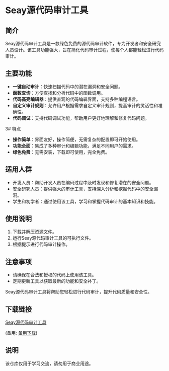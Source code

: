# Seay源代码审计工具

## 简介
Seay源代码审计工具是一款绿色免费的源代码审计软件，专为开发者和安全研究人员设计。该工具功能强大，旨在简化代码审计过程，使每个人都能轻松进行代码审计。

## 主要功能
- **一键自动审计**：快速扫描代码中的潜在漏洞和安全问题。
- **函数查询**：方便查找和分析代码中的函数调用。
- **代码高亮编辑器**：提供直观的代码编辑界面，支持多种编程语言。
- **自定义审计规则**：允许用户根据需求自定义审计规则，提高审计的灵活性和准确性。
- **代码调试**：支持代码调试功能，帮助用户更好地理解和修复代码问题。

3# 特点
- **操作简单**：界面友好，操作简便，无需复杂的配置即可开始使用。
- **功能全面**：集成了多种审计和编辑功能，满足不同用户的需求。
- **绿色免费**：无需安装，下载即可使用，完全免费。

## 适用人群
- 开发人员：帮助开发人员在编码过程中及时发现和修复潜在的安全问题。
- 安全研究人员：提供强大的审计工具，支持深入分析和挖掘代码中的安全漏洞。
- 学生和初学者：通过使用该工具，学习和掌握代码审计的基本知识和技能。

## 使用说明
1. 下载并解压资源文件。
2. 运行Seay源代码审计工具的可执行文件。
3. 根据提示进行代码审计操作。

## 注意事项
- 请确保在合法和授权的代码上使用该工具。
- 定期更新工具以获取最新的功能和安全补丁。

Seay源代码审计工具将帮助您轻松进行代码审计，提升代码质量和安全性。

## 下载链接
[Seay源代码审计工具](https://pan.quark.cn/s/87ce10aeefbc) 

(备用: [备用下载](https://pan.baidu.com/s/14-i3u6bbuTHJHMxeJMST_w?pwd=1234))

## 说明

该仓库仅用于学习交流，请勿用于商业用途。
